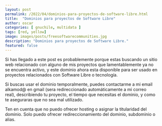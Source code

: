 ```yaml
---
layout: post
permalink: /2022/04/dominios-para-proyectos-de-software-libre.html
title:  "Dominios para proyectos de Software Libre"
author: oscar
categories: [ gnuchile, multidata ]
tags: [red, yellow]
image: images/posts/freesoftwarecommunities.jpg
description: "Dominios para proyectos de Software Libre."
featured: false
---
```


Si has llegado a este post es probablemente porque estas buscando un sitio web relacionado con alguno de mis proyectos que lamentablemente ya no se encuentra activo, y este dominio ahora esta disponible para ser usado en proyectos relacionados con Software Libre o tecnolog&iacute;a.

Si buscas usar el dominio temporalmente, puedes contactarme a mi email alkamod@ en gmail (sera redireccionado automáticamente a mi correo real), describiendo tu proyecto, el tiempo que necesitas el dominio, y como te aseguraras que no sea mal utilizado.

Ten en cuenta que no puedo ofrecer hosting o asignar la titularidad del dominio. Solo puedo ofrecer redireccionamiento del dominio, subdominio o alias.
